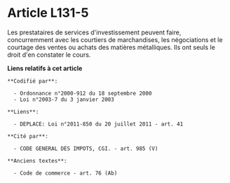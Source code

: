 # Article L131-5

Les prestataires de services d'investissement peuvent faire, concurremment avec les courtiers de marchandises, les
négociations et le courtage des ventes ou achats des matières métalliques. Ils ont seuls le droit d'en constater le cours.

**Liens relatifs à cet article**

	**Codifié par**:

	  - Ordonnance n°2000-912 du 18 septembre 2000
	  - Loi n°2003-7 du 3 janvier 2003

	**Liens**:

	  - DEPLACE: Loi n°2011-850 du 20 juillet 2011 - art. 41

	**Cité par**:

	  - CODE GENERAL DES IMPOTS, CGI. - art. 985 (V)

	**Anciens textes**:

	  - Code de commerce - art. 76 (Ab)

